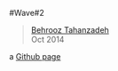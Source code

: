 #Wave#2
> [Behrooz Tahanzadeh](http://b-tz.com)<br/>
> Oct 2014

a [Github page](http://behrooz-tahanzadeh.github.io/wave-2/)<br/>
